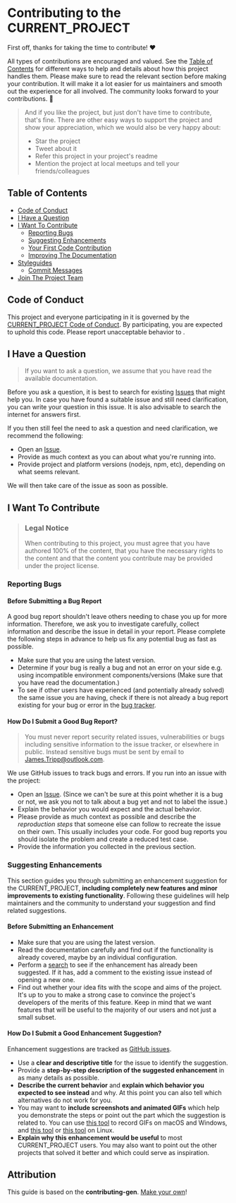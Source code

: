 <!-- omit in toc -->
# Contributing to the CURRENT_PROJECT

<!--
For a new project, search-and-replace
- CURRENT_PROJECT
- COFC_URL (The URL for the code-of-conduct for the current project)
- ISSUES_URL (The URL for the Issues board for the current project)
-->

First off, thanks for taking the time to contribute! ❤️

All types of contributions are encouraged and valued. See the
[Table of Contents](#table-of-contents) for different ways to help and details about how
this project handles them. Please make sure to read the relevant section before
making your contribution. It will make it a lot easier for us maintainers and
smooth out the experience for all involved. The community looks forward to your
contributions. 🎉

> And if you like the project, but just don't have time to contribute, that's
> fine. There are other easy ways to support the project and show your
> appreciation, which we would also be very happy about:
>
> - Star the project
> - Tweet about it
> - Refer this project in your project's readme
> - Mention the project at local meetups and tell your friends/colleagues

<!-- omit in toc -->
## Table of Contents

<!-- markdownlint-disable link-fragments -->
- [Code of Conduct](#code-of-conduct)
- [I Have a Question](#i-have-a-question)
- [I Want To Contribute](#i-want-to-contribute)
  - [Reporting Bugs](#reporting-bugs)
  - [Suggesting Enhancements](#suggesting-enhancements)
  - [Your First Code Contribution](#your-first-code-contribution)
  - [Improving The Documentation](#improving-the-documentation)
- [Styleguides](#styleguides)
  - [Commit Messages](#commit-messages)
- [Join The Project Team](#join-the-project-team)
<!-- markdownlint-enable link-fragments -->

## Code of Conduct

This project and everyone participating in it is governed by the
[CURRENT_PROJECT Code of Conduct](COFC_URL).
By participating, you are expected to uphold this code. Please report
unacceptable behavior to <MAINTAINER>.

## I Have a Question

> If you want to ask a question, we assume that you have read the available
> documentation.

Before you ask a question, it is best to search for existing
[Issues](ISSUES_URL) that might help you. In
case you have found a suitable issue and still need clarification, you can write
your question in this issue. It is also advisable to search the internet for
answers first.

If you then still feel the need to ask a question and need clarification, we
recommend the following:

- Open an [Issue](ISSUES_URL/new).
- Provide as much context as you can about what you're running into.
- Provide project and platform versions (nodejs, npm, etc), depending on what
  seems relevant.

We will then take care of the issue as soon as possible.

<!-- You might want to create a separate issue tag for questions and include it
in this description. People should then tag their issues accordingly.

Depending on how large the project is, you may want to outsource the
questioning, e.g. to Stack Overflow or Gitter. You may add additional contact
and information possibilities:
- IRC
- Slack
- Gitter
- Stack Overflow tag
- Blog
- FAQ
- Roadmap
- E-Mail List
- Forum -->

## I Want To Contribute

> ### Legal Notice <!-- omit in toc -->
>
> When contributing to this project, you must agree that you have authored 100%
> of the content, that you have the necessary rights to the content and that the
> content you contribute may be provided under the project license.

### Reporting Bugs

<!-- omit in toc -->
#### Before Submitting a Bug Report

A good bug report shouldn't leave others needing to chase you up for more
information. Therefore, we ask you to investigate carefully, collect information
and describe the issue in detail in your report. Please complete the following
steps in advance to help us fix any potential bug as fast as possible.

- Make sure that you are using the latest version.
- Determine if your bug is really a bug and not an error on your side e.g. using
  incompatible environment components/versions (Make sure that you have read the
  documentation.)
- To see if other users have experienced (and potentially already solved) the
  same issue you are having, check if there is not already a bug report existing
  for your bug or error in the
  [bug tracker](ISSUES_URL?q=label%3Abug).

<!-- omit in toc -->
#### How Do I Submit a Good Bug Report?

> You must never report security related issues, vulnerabilities or bugs
including sensitive information to the issue tracker, or elsewhere in
public. Instead sensitive bugs must be sent by email to
<James.Tripp@outlook.com>.  <!-- You may add a PGP key to allow the messages to
be sent encrypted as well. -->

We use GitHub issues to track bugs and errors. If you run into an issue with the
project:

- Open an [Issue](ISSUES_URL/new). (Since we
  can't be sure at this point whether it is a bug or not, we ask you not to talk
  about a bug yet and not to label the issue.)
- Explain the behavior you would expect and the actual behavior.
- Please provide as much context as possible and describe the *reproduction
  steps* that someone else can follow to recreate the issue on their own. This
  usually includes your code. For good bug reports you should isolate the
  problem and create a reduced test case.
- Provide the information you collected in the previous section.

<!-- You might want to create an issue template for bugs and errors that can be
used as a guide and that defines the structure of the information to be
included. If you do so, reference it here in the description. -->

### Suggesting Enhancements

This section guides you through submitting an enhancement suggestion for the
CURRENT_PROJECT, **including completely new features and minor improvements to
existing functionality**. Following these guidelines will help maintainers and
the community to understand your suggestion and find related suggestions.

<!-- omit in toc -->
#### Before Submitting an Enhancement

- Make sure that you are using the latest version.
- Read the documentation carefully and find out if the functionality is already
  covered, maybe by an individual configuration.
- Perform a [search](ISSUES_URL) to see if the
  enhancement has already been suggested. If it has, add a comment to the
  existing issue instead of opening a new one.
- Find out whether your idea fits with the scope and aims of the project. It's
  up to you to make a strong case to convince the project's developers of the
  merits of this feature. Keep in mind that we want features that will be useful
  to the majority of our users and not just a small subset.

<!-- omit in toc -->
#### How Do I Submit a Good Enhancement Suggestion?

Enhancement suggestions are tracked as
[GitHub issues](ISSUES_URL).

- Use a **clear and descriptive title** for the issue to identify the
  suggestion.
- Provide a **step-by-step description of the suggested enhancement** in as many
  details as possible.
- **Describe the current behavior** and **explain which behavior you expected to
  see instead** and why. At this point you can also tell which alternatives do
  not work for you.
- You may want to **include screenshots and animated GIFs** which help you
  demonstrate the steps or point out the part which the suggestion is related
  to. You can use [this tool](https://www.cockos.com/licecap/) to record GIFs on
  macOS and Windows, and [this tool](https://github.com/colinkeenan/silentcast)
  or [this tool](https://github.com/GNOME/byzanz) on Linux. <!-- this should
  only be included if the project has a GUI -->
- **Explain why this enhancement would be useful** to most CURRENT_PROJECT
  users. You may also want to point out the other projects that solved it better
  and which could serve as inspiration.

<!-- You might want to create an issue template for enhancement suggestions that
can be used as a guide and that defines the structure of the information to be
included. If you do so, reference it here in the description. -->

<!-- omit in toc -->
## Attribution

This guide is based on the **contributing-gen**.
[Make your own](https://github.com/bttger/contributing-gen)!